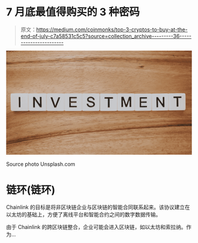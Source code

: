 # 7 月底最值得购买的 3 种密码

> 原文：<https://medium.com/coinmonks/top-3-cryptos-to-buy-at-the-end-of-july-c7a58531c5c5?source=collection_archive---------36----------------------->

![](img/0b97f56cea3f63b472a89b7202a7a467.png)

Source photo Unsplash.com

# 链环(链环)

Chainlink 的目标是将非区块链企业与区块链的智能合同联系起来。该协议建立在以太坊的基础上，方便了离线平台和智能合约之间的数字数据传输。

由于 Chainlink 的跨区块链整合，企业可能会进入区块链，如以太坊和索拉纳。作为…